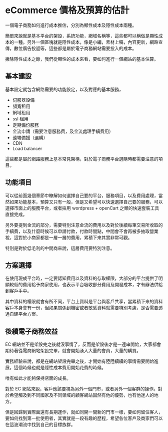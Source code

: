 # eCommerce 價格及預算的估計

一個電子商務如何進行成本推估，分別為顯性成本及隱性成本兩種。

簡單來說就是基本平台的架設，系統功能，網域名稱等，這些都可以稱做是顯性成本的一種。另外一個區塊就是隱性成本，像是小編，素材上稿，內容更新，網路宣傳，數位廣告投遞等，這些都是屬於電子商務網站需要投入的成本。

撇除隱性成本之餘，我們從顯性的成本來看，要如何進行一個網站的基本估算。

## 基本建設

基本設定就包含網路需要的功能設定，以及對應的基本服務，

 * 伺服器設備
 * 頻寬租用
 * 網域租用
 * ssl 租用
 * 定期備份服務
 * 金流申請（需要注意服務費，及金流處理手續費用）
 * 遠端備援（選購）
 * CDN
 * Load balancer

這些都是屬於網路服務上基本常見架構，對於電子商務平台選購時都需要注意的項目。

## 功能項目

可以從前面幾個章節中瞭解如何選擇自己要的平台，服務項目，以及費用處理，當然如果功能基本，預算又只有一般，但是又希望可以快速選擇自己要的服務，可以選擇市面上的服務平台，或者採用 wordpress + openCart 之類的快速套裝工具直接完成。

另外要提到金流的部分，需要特別注意金流的費用以及對於後續每筆交易所收取的手續費，以及什麼時候可以申請付款，付款時間點，中間會不會再被多抽取營業稅，這對於小商家都是一層一層的費用，累積下來其實非常可觀。

特別是對於低毛利的中間商來說，這層費用要特別注意。

## 方案選擇

在使用現成平台時，一定要認知費用以及資料的存取權限，大部分的平台提供了明顯較低的費用給予商家使用，也表示平台吸收部分費用及開發成本，才有辦法供給到客戶手中。

其中資料的權限就會有所不同，平台上資料是平台與客戶共享，當累積下來的資料客戶本身會有一份，但如果關係到機密或者敏感資料就需要特別考慮，是否需要透過自建平台方案。

## 後續電子商務效益

EC 網站並不是架設完之後就沒事情了，反而是架設後才是一連串開始，大家都會期待著從電商網站架設完畢，就會開始湧入大量的會員，大量的購買。

實務經驗來說，都是在網站架設完畢之後，才開始有陸陸續續的事情需要開始進展，這個時候也就是隱性成本費用開始花費的時候。

唯有如此才能夠保持店面的成長。

對於 EC 網站來說，客戶應該要視為另外一個門市，或者另外一個客群的操作。對於希望觸及到不同國家及不同領域的顧客網站固然有他的優勢，也有他迷人的地方。

但是回歸到實際面還有長期運作，就如同開一間新的門市一樣，要如何留住客人，要如何找到第一批使用者，其實就是一段有趣的歷程，希望各位客戶及商家們可以在這波潮流中找到自己的目標族群。

